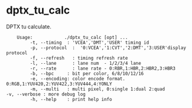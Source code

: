 # dptx_tu_calc
DPTX tu calculate.

        Usage:            ./dptx_tu_calc [opt] ...
             -t, --timing  : 'VCEA','DMT','USER' timing id
             -p, --protocol  :  '0:VCEA','1:CVT','2:DMT','3:USER'display protocol
             -f, --refresh   : timing refresh rate
             -l, --lane      : lane num  - 1/2/3/4 lane
             -r, --rate      : lane rate - 0:RBR,1:HBR,2:HBR2,3:HBR3
             -b, --bpc     : bit per color, 6/8/10/12/16
             -e, --encoding: color encode format. 0:RGB,1:YUV420,2:YUV422,3:YUV444,4:YONLY
             -m, --multi   : multi pixel, 0:single 1:dual 2:quad             -v, --verbose : more debug log
             -h, --help    : print help info
